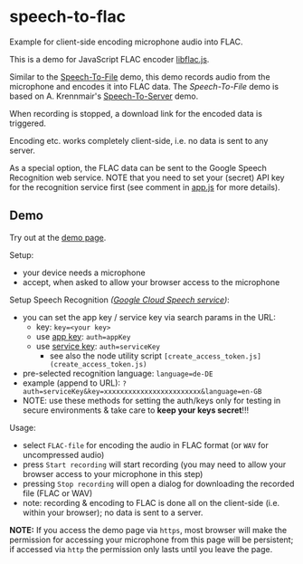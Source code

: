 speech-to-flac
==============

Example for client-side encoding microphone audio into FLAC.

This is a demo for JavaScript FLAC encoder [libflac.js][1].

Similar to the [Speech-To-File][2] demo, this demo records audio from the
microphone and encodes it into FLAC data.
The _Speech-To-File_ demo is based on A. Krennmair's [Speech-To-Server][3] demo.

When recording is stopped, a download link for the encoded data is triggered.

Encoding etc. works completely client-side, i.e. no data is sent to any server.


As a special option, the FLAC data can be sent to the Google Speech Recognition
web service.
NOTE that you need to set your (secret) API key for the recognition service first
(see comment in [app.js](./app.js)
 for more details).

Demo
----
Try out at the [demo page][4].

Setup:
 * your device needs a microphone
 * accept, when asked to allow your browser access to the microphone
 
Setup Speech Recognition _([Google Cloud Speech service][5])_:
 * you can set the app key / service key via search params in the URL:
   * key: `key=<your key>`
   * use [app key][6]: `auth=appKey`
   * use [service key][7]: `auth=serviceKey`
     * see also the node utility script `[create_access_token.js](create_access_token.js)`
 * pre-selected recognition language: `language=de-DE`
 * example (append to URL): `?auth=serviceKey&key=xxxxxxxxxxxxxxxxxxxxxxxx&language=en-GB`
 * NOTE: use these methods for setting the auth/keys only for testing in secure environments & take care to __keep your keys secret__!!!

Usage:
 * select `FLAC-file` for encoding the audio in FLAC format (or `WAV` for uncompressed audio)
 * press `Start recording` will start recording (you may need to allow your browser access to your microphone in this step)
 * pressing `Stop recording` will open a dialog for downloading the recorded file (FLAC or WAV)
 * note: recording & encoding to FLAC is done all on the client-side (i.e. within your browser); no data is sent to a server. 

**NOTE:**
If you access the demo page via `https`, most browser will make the permission for accessing your microphone from this page will be persistent; if accessed via `http` the permission only lasts until you leave the page.


[1]: https://github.com/mmig/libflac.js
[2]: https://github.com/mmig/speech-to-file
[3]: https://github.com/akrennmair/speech-to-server
[4]: https://mmig.github.io/speech-to-flac/
[5]: https://cloud.google.com/speech/
[6]: https://cloud.google.com/docs/authentication/#api_keys
[7]: https://cloud.google.com/docs/authentication/#service_accounts

